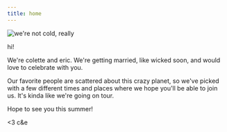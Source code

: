 ```yaml
---
title: home
---
```


![we're not cold, really](/images/huron_iphone.jpg)

hi!

We're colette and eric. We're getting married, like wicked soon, and would love to celebrate with you.

Our favorite people are scattered about this crazy planet, so we've picked with a few different times and places where we hope you'll be able to join us. It's kinda like we're going on tour.

Hope to see you this summer!

<3 c&e